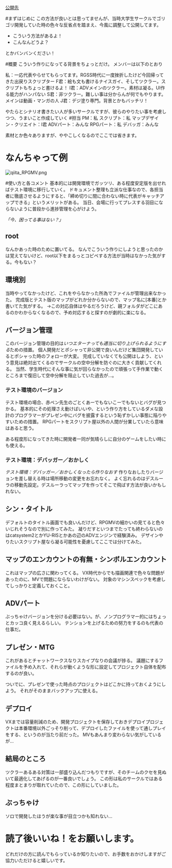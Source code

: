 [公開先](https://qiita.com/nomurasan/items/c353d7f37a27daab8de9)

#まずはじめに
この方法が良いとは思ってませんが、当時大学生サークルでゴリゴリ開発していた時の色々な反省点を踏まえ、今風に調整して公開してます。

- こういう方法があるよ！
- こんなんどうよ？

とかバンバンください！

#概要
こういう作りになってる背景をちょっとだけ。
メンバーは以下のとおり

私：一応代表やらせてもらってます。RGSS時代に一度挫折したけど今回帰ってきた出戻りスクリプター
F君：絵も文も書けるナイスガイ、そしてツクラー。スクリプトもちょっと書けるよ！
I君：ADVメインのツクラー。素材は凝る。UI作る能力がハンパない
S君：非ツクラー。難しい事は分からんが何でもやります。メインは動画・マンガの人
J君：デジ塗り専門。背景とかもバッチリ！

やたらとシナリオ書きたい人が多いサークルですが、彼らのやりたい事を考慮しつつ、うまいこと作成していく
#担当
PM：私
スクリプト：私
マップデザイン・クリエイト：I君
ADVパート：みんな
RPGパート：私
デバッガ：みんな

素材とか色々ありますが、ややこしくなるのでここでは省きます。

# なんちゃって例
![qiita_RPGMV.png](https://qiita-image-store.s3.amazonaws.com/0/122800/2dc248bc-00bb-fef7-0766-69e81e114b4a.png)


#使い方と各コメント
基本的には開発環境でガッツリ、ある程度安定版を出せればテスト環境に移行していく。
ドキュメント整理も立派な仕事なので、各担当者に徹底させるようにすると、「締め切りに間に合わない時に代表がキャッチアップできる」というメリットがある。
当日、会場に行ってプレスする羽目にならないように普段から進捗管理を心がけよう。

*「今、困ってる事はない？」*

## root
なんかあった時のために置いてる。
なんでこういう作りにしようと思ったのかは覚えてないけど、root以下をまるっとコピペする方法が当時はなかった気がする。今もない？

## 環境別
当時やってなかったけど、これをやらなかった所為でファイルが管理出来なかった。
完成版とテスト版のマップがどれか分からないので、マップ名に[本番]とか書いてた気がする。
->この対応自体はやるだろうけど、親フォルダがどこにあるのかわからなくなるので、予め対応すると探すのが劇的に楽になる。

## バージョン管理
このバージョン管理の目的は*いつエターナっても適当に切り上げられるようにする*ための措置。
個人開発だとポシャって非公開で良いんだけど集団開発しているとポシャった時のフォローが大変。
完成していなくても公開はしよう、という意見は絶対出てくるのでサークルの空中分解を防ぐのに大きく貢献してくれる。
当然、学生時代にそんな事に気が回らなかったので頑張って手作業で動くところまで復旧して空中分解を阻止していた過去が…。

### テスト環境のバージョン
テスト環境の場合、赤ペン先生のごとくあーでもないこーでもないとバグが見つかる。
基本的にその処理さえ動けばいいや、という作り方をしているダメな設計のプログラマーがプレゼン中にバグを披露するという恥ずかしい事態に陥りやすいための措置。
RPGパートをスクリプト屋以外の人間が分業していたら意味はあると思う。

ある程度形になってきた時に開発者一同が気晴らしに自分のゲームをしたい時にも使える。

### テスト環境：デバッガー／おかしく
*テスト環境：デバッガー／おかしくなったら作りなおす*
作りなおしたりバージョンを差し替える時は場所移動の変更をお忘れなく。
よく忘れるのはデスルーラの移動先設定。デスルーラってマップを作ってそこで飛ばす方法が良いかもしれない。

## シン・タイトル
デフォルトのタイトル画面でも良いんだけど、RPGMVの細かいの見てると色々いじれそうなので別に作ってみた。
凝りだすといつまでたっても終わらないのはcatsystem2とかYU-RISとかあの辺のADVエンジンで経験済み。
デザインやりたいスクリプト屋なら凝る可能性を憂慮してここでは分けてみた。

## マップのエンカウントの有無・シンボルエンカウント
これはマップの広さに関わってくる。
VX時代からでも描画関連で色々な問題があったのに、MVで問題にならないわけがない。
対象のマシンスペックを考慮してしっかりと定義しておくこと。

## ADVパート
ぶっちゃけバージョンを分ける必要はない。が、ノンプログラマー的にはちょっとカッコ良く見えるらしい。
テンションを上げるための努力をするのも代表の仕事だ。

## プレゼン・MTG
これがあるとチャットワークスなりスカイプなりの会議が捗る。
議題にするファイルを予め入れて、それらが動くような形に設定してプロジェクト自体を配布するのが良い。

ついでに、プレゼンで使った時点のプロジェクトはどこかに持っておくようにしよう。
それがそのままバックアップに使える。

## デプロイ
VXまでは容量削減のため、開発プロジェクトを保存しておきデプロイプロジェクトは本番環境以外ごっそり削って、デプロイしたファイルを使って通しプレイをする、というのが当たり前だった。
MVもあんまり変わらない気がしているが…


## 結局のところ
ツクラーあるある対策は一部盛り込んだつもりですが、そのチームのクセを見ぬいて最適化してあげるのが一番良いでしょう。
この形は私のサークルではある程度まとまりが取れていたので、この形にしていました。

## ぶっちゃけ
ソロで開発したほうが楽な事が目立つかも知れない…

# 読了後いいね！をお願いします。
どれだけの方に読んでもらっているか知りたいので、お手数をおかけしますがご協力いただけると嬉しいです。
